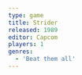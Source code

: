 ```yaml
---
type: game
title: Strider
released: 1989
editor: Capcom
players: 1
genres:
  - 'Beat them all'
---
```

